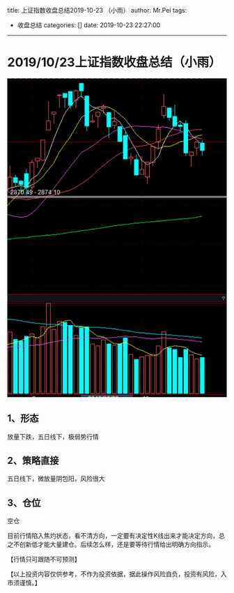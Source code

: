 title: 上证指数收盘总结2019-10-23 （小雨）
author: Mr.Pei
tags:

  - 收盘总结
categories: []
date: 2019-10-23  22:27:00
---
# 2019/10/23上证指数收盘总结（小雨）

![](https://github.com/Soros1990/markDownImages/blob/master/20191023222509.png?raw=true)

## 1、形态

放量下跌，五日线下，极弱势行情

## 2、策略直接

五日线下，微放量阴包阳，风险很大

## 3、仓位
空仓

目前行情陷入焦灼状态，看不清方向，一定要有决定性K线出来才能决定方向，总之不创新低才能大量建仓。后续怎么样，还是要等待行情给出明确方向指示。

【行情只可跟随不可预测】

【以上投资内容仅供参考，不作为投资依据，据此操作风险自负，投资有风险，入市须谨慎。】